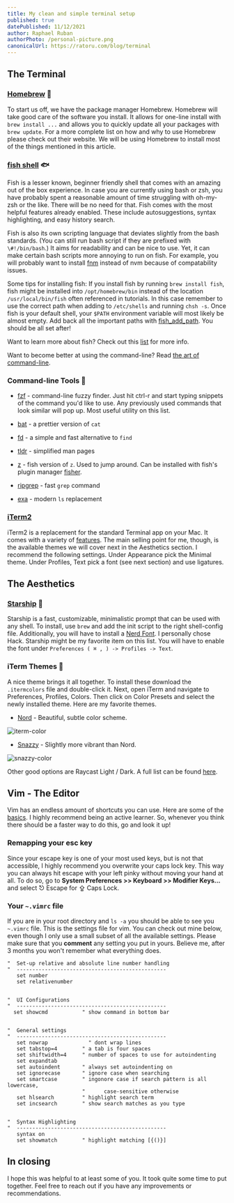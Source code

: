 ```yaml
---
title: My clean and simple terminal setup
published: true
datePublished: 11/12/2021
author: Raphael Ruban
authorPhoto: /personal-picture.png
canonicalUrl: https://ratoru.com/blog/terminal
---
```


## The Terminal

### [Homebrew](https://brew.sh/) :beer:

To start us off, we have the package manager Homebrew. Homebrew will take good care of the software you install. It allows for one-line install with `brew install ...` and allows you to quickly update all your packages with `brew update`. For a more complete list on how and why to use Homebrew please check out their website. We will be using Homebrew to install most of the things mentioned in this article.

### [fish shell](https://fishshell.com/) :fish:

Fish is a lesser known, beginner friendly shell that comes with an amazing out of the box experience. In case you are currently using bash or zsh, you have probably spent a reasonable amount of time struggling with oh-my-zsh or the like. There will be no need for that. Fish comes with the most helpful features already enabled. These include autosuggestions, syntax highlighting, and easy history search.

Fish is also its own scripting language that deviates slightly from the bash standards. (You can still run bash script if they are prefixed with `\#!/bin/bash`.) It aims for readability and can be nice to use. Yet, it can make certain bash scripts more annoying to run on fish. For example, you will probably want to install [fnm](https://github.com/Schniz/fnm#--fast-node-manager-fnm----) instead of nvm because of compatability issues.

Some tips for installing fish: If you install fish by running `brew install fish`, fish might be installed into `/opt/homebrew/bin` instead of the location `/usr/local/bin/fish` often referenced in tutorials. In this case remember to use the correct path when adding to `/etc/shells` and running `chsh -s`. Once fish is your default shell, your `$PATH` environment variable will most likely be almost empty. Add back all the important paths with [fish_add_path](https://fishshell.com/docs/current/cmds/fish_add_path.html#cmd-fish-add-path). You should be all set after!

Want to learn more about fish? Check out this [list](https://project-awesome.org/fisherman/awesome-fish-shell) for more info.

Want to become better at using the command-line? Read [the art of command-line](https://github.com/jlevy/the-art-of-command-line).

### Command-line Tools :hammer:

- [fzf](https://github.com/junegunn/fzf#-) - command-line fuzzy finder. Just hit ctrl-r and start typing snippets of the command you'd like to use. Any previously used commands that look similar will pop up. Most useful utility on this list.
- [bat](https://github.com/sharkdp/bat) - a prettier version of `cat`
- [fd](https://github.com/sharkdp/fd#fd) - a simple and fast alternative to `find`
- [tldr](https://github.com/tldr-pages/tldr/#) - simplified man pages
- [z](https://github.com/jethrokuan/z#z) - fish version of `z`. Used to jump around. Can be installed with fish's plugin manager [fisher](https://github.com/jorgebucaran/fisher).

- [ripgrep](https://github.com/BurntSushi/ripgrep) - fast `grep` command
- [exa](https://the.exa.website/) - modern `ls` replacement

### [iTerm2](https://iterm2.com/)

iTerm2 is a replacement for the standard Terminal app on your Mac. It comes with a variety of [features](https://iterm2.com/features.html). The main selling point for me, though, is the available themes we will cover next in the Aesthetics section. I recommend the following settings. Under Appearance pick the Minimal theme. Under Profiles, Text pick a font (see next section) and use ligatures.

## The Aesthetics

### [Starship](https://starship.rs/) :rocket:

Starship is a fast, customizable, minimalistic prompt that can be used with any shell. To install, use `brew` and add the init script to the right shell-config file. Additionally, you will have to install a [Nerd Font](https://www.nerdfonts.com/). I personally chose Hack. Starship might be my favorite item on this list. You will have to enable the font under `Preferences ( ⌘ , ) -> Profiles -> Text`.

### iTerm Themes :art:

A nice theme brings it all together. To install these download the `.itermcolors` file and double-click it. Next, open iTerm and navigate to Preferences, Profiles, Colors. Then click on Color Presets and select the newly installed theme. Here are my favorite themes.

- [Nord](https://github.com/arcticicestudio/nord-iterm2) - Beautiful, subtle color scheme.

![iterm-color](/blog-img/iterm-color.png)

- [Snazzy](https://github.com/sindresorhus/iterm2-snazzy) - Slightly more vibrant than Nord.

![snazzy-color](/blog-img/snazzy-color.png)

Other good options are Raycast Light / Dark. A full list can be found [here](https://github.com/mbadolato/iTerm2-Color-Schemes#screenshots).

## Vim - The Editor

Vim has an endless amount of shortcuts you can use. Here are some of the [basics](https://learnxinyminutes.com/docs/vim/). I highly recommend being an active learner. So, whenever you think there should be a faster way to do this, go and look it up!

### Remapping your esc key

Since your escape key is one of your most used keys, but is not that accessible, I highly recommend you overwrite your caps lock key. This way you can always hit escape with your left pinky without moving your hand at all. To do so, go to **System Preferences >> Keyboard >> Modifier Keys...** and select ⎋ Escape for ⇪ Caps Lock.

### Your `~.vimrc` file

If you are in your root directory and `ls -a` you should be able to see you `~.vimrc` file. This is the settings file for vim. You can check out mine below, even though I only use a small subset of all the available settings. Please make sure that you **comment** any setting you put in yours. Believe me, after 3 months you won't remember what everything does.

```.vimrc
"  Set-up relative and absolute line number handling
"  ------------------------------------------------
   set number
   set relativenumber


"  UI Configurations
"  ------------------------------------------------
  set showcmd           " show command in bottom bar


"  General settings
"  ------------------------------------------------
   set nowrap		      " dont wrap lines
   set tabstop=4        " a tab is four spaces
   set shiftwidth=4     " number of spaces to use for autoindenting
   set expandtab
   set autoindent       " always set autoindenting on
   set ignorecase       " ignore case when searching
   set smartcase        " ingonore case if search pattern is all lowercase,
                        "      case-sensitive otherwise
   set hlsearch         " highlight search term
   set incsearch        " show search matches as you type


"  Syntax Highlighting
"  ------------------------------------------------
   syntax on
   set showmatch        " highlight matching [{()}]
```

## In closing

I hope this was helpful to at least some of you. It took quite some time to put together. Feel free to reach out if you have any improvements or recommendations.
